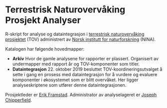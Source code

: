 # Terrestrisk Naturovervåking Prosjekt Analyser
R-skript for analyse og dataintegrasjon i [terrestrisk naturovervåking prosjektet](https://www.nina.no/V%C3%A5re-fagomr%C3%A5der/Milj%C3%B8overv%C3%A5king-p%C3%A5-land/Naturoverv%C3%A5king) (TOV) administrert av [Norsk institutt for naturforskning](https://www.nina.no/) (NINA).

Katalogen har følgende hovedmapper:
* __Arkiv__ Hvor de gamle analysene for rapporter er plassert.  Organisert av undermapper med rapport år og TOV-komponenter som titler.
* __Dataintegrasjon__ 22. oktober 2019 besluttet TOV-koordineringsutvalget å sette i gang en prosess med dataintegrasjon for å vurdere og evaluere komponenter i økosystemet som er blitt overvåket. Her ligger analyseskriptene som utfører denne dataintegrasjonen.

Prosjektleder er [Erik Framstad](https://www.nina.no/kontakt/Ansatte/Ansattinformasjon/AnsattID/15002).  Administrator av analyselageret er [Joseph Chipperfield](https://www.nina.no/Kontakt/Ansatte/Ansattinformasjon.aspx?AnsattID=16057).
